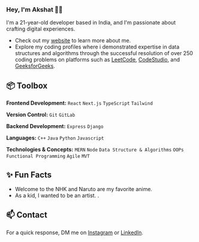 ### Hey, I'm Akshat 👋🏽  

I'm a 21-year-old developer based in India, and I'm passionate about crafting digital experiences. 

- Check out my [website](https://ashkatts-portfolio.vercel.app/) to learn more about me.
- Explore my coding profiles where i demonstrated expertise in data structures and algorithms through the successful resolution of over 250 coding problems
on platforms such as [LeetCode](https://leetcode.com/akshawt/), [CodeStudio](https://www.codingninjas.com/studio/profile/kshatsharmaaa), and [GeeksforGeeks](https://auth.geeksforgeeks.org/user/kshatsharmaaa).


 
## 📦 Toolbox

**Frontend Development:** `React` `Next.js` `TypeScript` `Tailwind` 
 
**Version Control:** `Git` `GitLab` 

**Backend Development:** `Express` `Django` 

**Languages:** `C++` `Java` `Python` `Javascript` 

**Technologies & Concepts:** `MERN` `Node` `Data Structure & Algorithms` `OOPs` `Functional Programming` `Agile` `MVT`
 
## ✨ Fun Facts 

- Welcome to the NHK and Naruto are my favorite anime.
- As a kid, I wanted to be an artist.
  .

## 📫 Contact

 For a quick response, DM me on [Instagram](https://www.instagram.com/kshatsharmaaa/) or [LinkedIn](https://www.linkedin.com/in/kshatsharmaaa/). 
 
